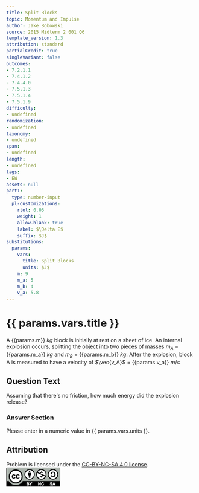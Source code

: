 ```yaml
---
title: Split Blocks
topic: Momentum and Impulse
author: Jake Bobowski
source: 2015 Midterm 2 001 Q6
template_version: 1.3
attribution: standard
partialCredit: true
singleVariant: false
outcomes:
- 7.2.1.1
- 7.4.1.2
- 7.4.4.0
- 7.5.1.3
- 7.5.1.4
- 7.5.1.9
difficulty:
- undefined
randomization:
- undefined
taxonomy:
- undefined
span:
- undefined
length:
- undefined
tags:
- EW
assets: null
part1:
  type: number-input
  pl-customizations:
    rtol: 0.05
    weight: 1
    allow-blank: true
    label: $\Delta E$
    suffix: $J$
substitutions:
  params:
    vars:
      title: Split Blocks
      units: $J$
    m: 9
    m_a: 5
    m_b: 4
    v_a: 5.8
---
```

# {{ params.vars.title }}
A {{params.m}} $kg$ block is initially at rest on a sheet of ice.
An internal explosion occurs, splitting the object into two pieces of masses $m_A$ = {{params.m_a}} $kg$ and $m_B$ = {{params.m_b}} $kg$.
After the explosion, block A is measured to have a velocity of $\vec{v_A}$ = {{params.v_a}} $m/s$

## Question Text

Assuming that there's no friction, how much energy did the explosion release?

### Answer Section

Please enter in a numeric value in {{ params.vars.units }}.

## Attribution

Problem is licensed under the [CC-BY-NC-SA 4.0 license](https://creativecommons.org/licenses/by-nc-sa/4.0/).<br> ![The Creative Commons 4.0 license requiring attribution-BY, non-commercial-NC, and share-alike-SA license.](https://raw.githubusercontent.com/firasm/bits/master/by-nc-sa.png)